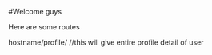 #Welcome guys

Here are some routes

  hostname/profile/<id> //this will give entire profile detail of user
